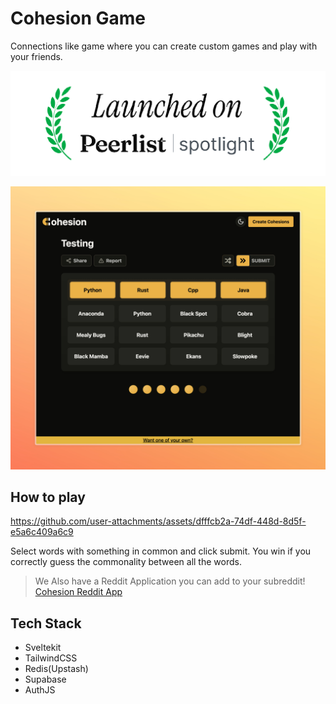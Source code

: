 # Cohesion Game

Connections like game where you can create custom games and play with your friends.

<a href="https://peerlist.io/tejasbhovad/project/cohesion">

<img src=".github/peerlist.png" alt="Play Now">
    </a>

![Cohesion Game](/.github/Cohesion.jpeg)

## How to play

https://github.com/user-attachments/assets/dfffcb2a-74df-448d-8d5f-e5a6c409a6c9

<!-- [![Cohesion Demo](https://img.youtube.com/vi/ndDnEObFi_U/0.jpg)](https://www.youtube.com/watch?v=ndDnEObFi_U) -->

Select words with something in common and click submit. You win if you correctly guess the commonality between all the words.

> We Also have a Reddit Application you can add to your subreddit!
> [Cohesion Reddit App](https://github.com/TejasBhovad/cohesion)

## Tech Stack

-   Sveltekit
-   TailwindCSS
-   Redis(Upstash)
-   Supabase
-   AuthJS
